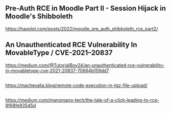 ## Pre-Auth RCE in Moodle Part II - Session Hijack in Moodle's Shibboleth
https://haxolot.com/posts/2022/moodle_pre_auth_shibboleth_rce_part2/

## An Unauthenticated RCE Vulnerability In MovableType / CVE-2021–20837
https://medium.com/@TutorialBoy24/an-unauthenticated-rce-vulnerability-in-movabletype-cve-2021-20837-70664b159dd7

## 
https://machevalia.blog/remote-code-execution-in-tgz-file-upload/

## 
https://medium.com/manomano-tech/the-tale-of-a-click-leading-to-rce-8f68fe93545d






